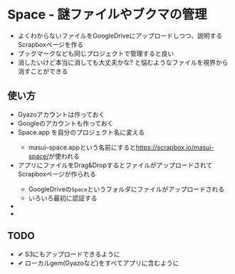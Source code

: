 <h1>Space - 謎ファイルやブクマの管理</h1>

<ul>
  <li>よくわからないファイルをGoogleDriveにアップロードしつつ、説明するScrapboxページを作る</li>
  <li>ブックマークなども同じプロジェクトで管理すると良い</li>
  <li>消したいけど本当に消しても大丈夫かな? と悩むようなファイルを視界から消すことができる</li>
</ul>

<h2>使い方</h2>

<ul>
  <li>Gyazoアカウントは作っておく</li>
  <li>Googleのアカウントも作っておく</li>
  <li>Space.app を自分のプロジェクト名に変える</li>
  <ul>
    <li>masui-space.appという名前にすると<a href="https://scrapbox.io/masui-space/">https://scrapbox.io/masui-space/</a>が使われる
  </ul>
  <li>アプリにファイルをDrag&amp;DropするとファイルがアップロードされてScrapboxページが作られる</li>
  <ul>
    <li>GoogleDriveの<code>Space</code>というフォルダにファイルがアップロードされる</li>
    <li>いろいろ最初に認証する</li>
  </ul>
  <li></li>
  <li></li>
</ul>

<h2>TODO</h2>

<ul>
  <li>✔ S3にもアップロードできるように</li>
  <li>✔ ローカルgem(Gyazoなど)をすべてアプリに含むように</li>
</ul>

